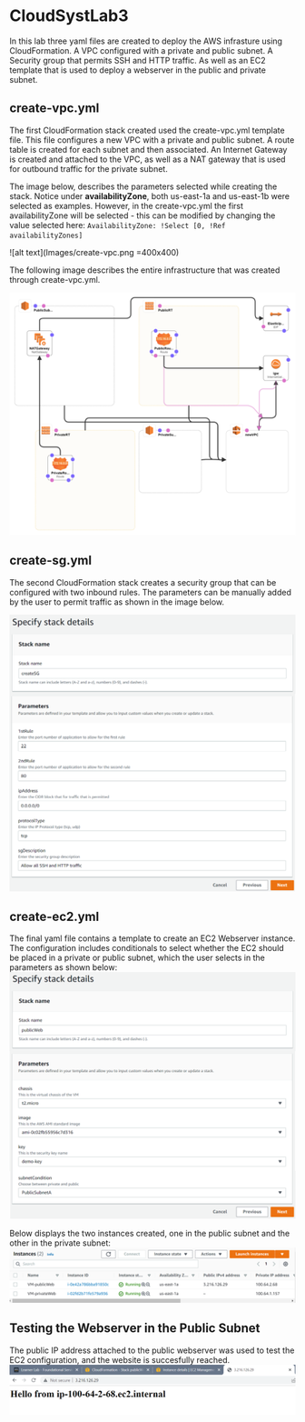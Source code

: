 # CloudSystLab3
In this lab three yaml files are created to deploy the AWS infrasture using CloudFormation. A VPC configured with a private and public subnet. A Security group that permits SSH and HTTP traffic. As well as an EC2 template that is used to deploy a webserver in the public and private subnet.

## create-vpc.yml
The first CloudFormation stack created used the create-vpc.yml template file. This file configures a new VPC with a private and public subnet. A route table is created for each subnet and then associated. An Internet Gateway is created and attached to the VPC, as well as a NAT gateway that is used for outbound traffic for the private subnet.

The image below, describes the parameters selected while creating the stack. Notice under **availabilityZone**, both us-east-1a and us-east-1b were selected as examples. However, in the create-vpc.yml the first availabilityZone will be selected - this can be modified by changing the value selected here: ```AvailabilityZone: !Select [0, !Ref availabilityZones] ```

![alt text](Images/create-vpc.png =400x400)



The following image describes the entire infrastructure that was created through create-vpc.yml.

![alt text](Images/vpc-designer.png)


## create-sg.yml
The second CloudFormation stack creates a security group that can be configured with two inbound rules. The parameters can be manually added by the user to permit traffic as shown in the image below.

![alt text](Images/create-sg.png)


## create-ec2.yml
The final yaml file contains a template to create an EC2 Webserver instance. The configuration includes conditionals to select whether the EC2 should be placed in a private or public subnet, which the user selects in the parameters as shown below:
![alt text](Images/create-EC2-public.png)

Below displays the two instances created, one in the public subnet and the other in the private subnet:
![alt text](Images/instances.png)

## Testing the Webserver in the Public Subnet

The public IP address attached to the public webserver was used to test the EC2 configuration, and the website is succesfully reached.
![alt text](Images/testing-publicweb.png)